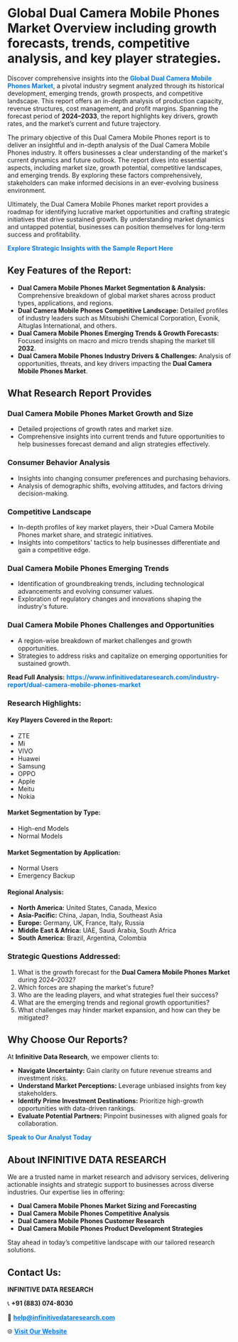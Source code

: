 <h1>Global Dual Camera Mobile Phones Market Overview including growth forecasts, trends, competitive analysis, and key player strategies.</h1>
<p>
Discover comprehensive insights into the 
<a href="https://www.infinitivedataresearch.com/industry-report/dual-camera-mobile-phones-market" rel="dofollow" style="color: #007BFF; text-decoration: none;"><strong>Global Dual Camera Mobile Phones Market</strong></a>, a pivotal industry segment analyzed through its historical development, emerging trends, growth prospects, and competitive landscape. This report offers an in-depth analysis of production capacity, revenue structures, cost management, and profit margins. Spanning the forecast period of <strong>2024–2033</strong>, the report highlights key drivers, growth rates, and the market’s current and future trajectory.
</p>
<p>
The primary objective of this Dual Camera Mobile Phones report is to deliver an insightful and in-depth analysis of the Dual Camera Mobile Phones industry. It offers businesses a clear understanding of the market's current dynamics and future outlook. The report dives into essential aspects, including market size, growth potential, competitive landscapes, and emerging trends. By exploring these factors comprehensively, stakeholders can make informed decisions in an ever-evolving business environment.
</p>
<p>
Ultimately, the Dual Camera Mobile Phones market report provides a roadmap for identifying lucrative market opportunities and crafting strategic initiatives that drive sustained growth. By understanding market dynamics and untapped potential, businesses can position themselves for long-term success and profitability.
</p>
<p>
<a href="https://www.infinitivedataresearch.com/request-sample/reportId=106940" style="color: #007BFF; text-decoration: none;"><strong>Explore Strategic Insights with the Sample Report Here</strong></a>
</p>

<h2>Key Features of the Report:</h2>
<ul>
<li><strong>Dual Camera Mobile Phones Market Segmentation & Analysis:</strong> Comprehensive breakdown of global market shares across product types, applications, and regions.</li>
<li><strong>Dual Camera Mobile Phones Competitive Landscape:</strong> Detailed profiles of industry leaders such as Mitsubishi Chemical Corporation, Evonik, Altuglas International, and others.</li>
<li><strong>Dual Camera Mobile Phones Emerging Trends & Growth Forecasts:</strong> Focused insights on macro and micro trends shaping the market till <strong>2032</strong>.</li>
<li><strong>Dual Camera Mobile Phones Industry Drivers & Challenges:</strong> Analysis of opportunities, threats, and key drivers impacting the <strong>Dual Camera Mobile Phones Market</strong>.</li>
</ul>

<h2>What Research Report Provides</h2>
<h3>Dual Camera Mobile Phones Market Growth and Size</h3>
<ul>
<li>Detailed projections of growth rates and market size.</li>
<li>Comprehensive insights into current trends and future opportunities to help businesses forecast demand and align strategies effectively.</li>
</ul>

<h3>Consumer Behavior Analysis</h3>
<ul>
<li>Insights into changing consumer preferences and purchasing behaviors.</li>
<li>Analysis of demographic shifts, evolving attitudes, and factors driving decision-making.</li>
</ul>

<h3>Competitive Landscape</h3>
<ul>
<li>In-depth profiles of key market players, their >Dual Camera Mobile Phones market share, and strategic initiatives.</li>
<li>Insights into competitors' tactics to help businesses differentiate and gain a competitive edge.</li>
</ul>

<h3>Dual Camera Mobile Phones Emerging Trends</h3>
<ul>
<li>Identification of groundbreaking trends, including technological advancements and evolving consumer values.</li>
<li>Exploration of regulatory changes and innovations shaping the industry's future.</li>
</ul>

<h3>Dual Camera Mobile Phones Challenges and Opportunities</h3>
<ul>
<li>A region-wise breakdown of market challenges and growth opportunities.</li>
<li>Strategies to address risks and capitalize on emerging opportunities for sustained growth.</li>
</ul>
<p><strong>Read Full Analysis:</strong> <a href="https://www.infinitivedataresearch.com/industry-report/dual-camera-mobile-phones-market" rel="dofollow" style="color: #007BFF; text-decoration: none;"><strong>https://www.infinitivedataresearch.com/industry-report/dual-camera-mobile-phones-market</strong></a></p>
<h3>Research Highlights:</h3>
<h4>Key Players Covered in the Report:</h4>
<ul><li>ZTE</li><li>Mi</li><li>VIVO</li><li>Huawei</li><li>Samsung</li><li>OPPO</li><li>Apple</li><li>Meitu</li><li>Nokia</li></ul>
<h4>Market Segmentation by Type:</h4>
<ul><li>High-end Models</li><li>Normal Models</li></ul>
<h4>Market Segmentation by Application:</h4>
<ul><li>Normal Users</li><li>Emergency Backup</li></ul>

<h4>Regional Analysis:</h4>
<ul>
<li><strong>North America:</strong> United States, Canada, Mexico</li>
<li><strong>Asia-Pacific:</strong> China, Japan, India, Southeast Asia</li>
<li><strong>Europe:</strong> Germany, UK, France, Italy, Russia</li>
<li><strong>Middle East & Africa:</strong> UAE, Saudi Arabia, South Africa</li>
<li><strong>South America:</strong> Brazil, Argentina, Colombia</li>
</ul>

<h3>Strategic Questions Addressed:</h3>
<ol>
<li>What is the growth forecast for the <strong>Dual Camera Mobile Phones Market</strong> during 2024–2032?</li>
<li>Which forces are shaping the market's future?</li>
<li>Who are the leading players, and what strategies fuel their success?</li>
<li>What are the emerging trends and regional growth opportunities?</li>
<li>What challenges may hinder market expansion, and how can they be mitigated?</li>
</ol>

<h2>Why Choose Our Reports?</h2>
<p>At <strong>Infinitive Data Research</strong>, we empower clients to:</p>
<ul>
<li><strong>Navigate Uncertainty:</strong> Gain clarity on future revenue streams and investment risks.</li>
<li><strong>Understand Market Perceptions:</strong> Leverage unbiased insights from key stakeholders.</li>
<li><strong>Identify Prime Investment Destinations:</strong> Prioritize high-growth opportunities with data-driven rankings.</li>
<li><strong>Evaluate Potential Partners:</strong> Pinpoint businesses with aligned goals for collaboration.</li>
</ul>
<p><a href="https://www.infinitivedataresearch.com/industry-report/dual-camera-mobile-phones-market" rel="dofollow" style="color: #007BFF; text-decoration: none;"><strong>Speak to Our Analyst Today</strong></a></p>

<h2>About INFINITIVE DATA RESEARCH</h2>
<p>We are a trusted name in market research and advisory services, delivering actionable insights and strategic support to businesses across diverse industries. Our expertise lies in offering:</p>
<ul>
<li><strong>Dual Camera Mobile Phones Market Sizing and Forecasting</strong></li>
<li><strong>Dual Camera Mobile Phones Competitive Analysis</strong></li>
<li><strong>Dual Camera Mobile Phones Customer Research</strong></li>
<li><strong>Dual Camera Mobile Phones Product Development Strategies</strong></li>
</ul>
<p>Stay ahead in today’s competitive landscape with our tailored research solutions.</p>

<h2>Contact Us:</h2>
<p><strong>INFINITIVE DATA RESEARCH</strong></p>
<p>📞 <strong>+91 (883) 074-8030</strong></p>
<p>📧 <strong><a href="mailto:help@infinitivedataresearch.com" style="color: #007BFF;">help@infinitivedataresearch.com</a></strong></p>
<p>🌐 <strong><a href="https://www.infinitivedataresearch.com" rel="dofollow" style="color: #007BFF;">Visit Our Website</a></strong></p>